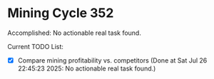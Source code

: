 # Mining Cycle 352

Accomplished: No actionable real task found.

Current TODO List:

- [x] Compare mining profitability vs. competitors  (Done at Sat Jul 26 22:45:23 2025: No actionable real task found.)